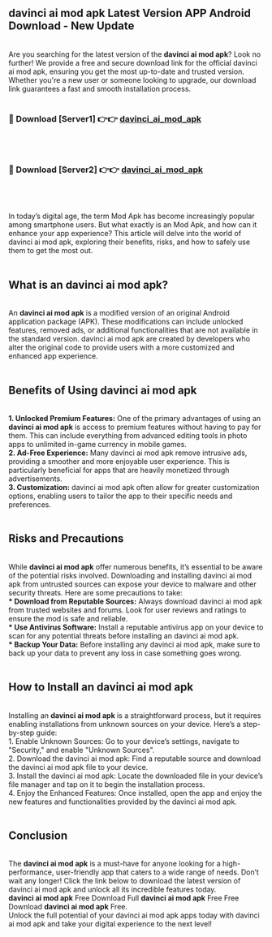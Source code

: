 ## davinci ai mod apk Latest Version APP Android Download - New Update
<br>
Are you searching for the latest version of the <strong>davinci ai mod apk</strong>? Look no further! We provide a free and secure download link for the official davinci ai mod apk, ensuring you get the most up-to-date and trusted version. Whether you're a new user or someone looking to upgrade, our download link guarantees a fast and smooth installation process.
<br>
<br>
<h3>🔴 Download [Server1] 👉👉 <a href="https://modyolo.store/davinci+ai+mod+apk">davinci_ai_mod_apk</a></h3><br>
<br>
<h3>🔴 Download [Server2] 👉👉 <a href="https://modyolo.store/davinci+ai+mod+apk">davinci_ai_mod_apk</a></h3><br>
<br>
<br>
In today’s digital age, the term Mod Apk has become increasingly popular among smartphone users. But what exactly is an Mod Apk, and how can it enhance your app experience? This article will delve into the world of davinci ai mod apk, exploring their benefits, risks, and how to safely use them to get the most out.
<br>
<br>
<h2>What is an davinci ai mod apk?</h2>
<br>
An <strong>davinci ai mod apk</strong> is a modified version of an original Android application package (APK). These modifications can include unlocked features, removed ads, or additional functionalities that are not available in the standard version. davinci ai mod apk are created by developers who alter the original code to provide users with a more customized and enhanced app experience.
<br>
<br>
<h2>Benefits of Using davinci ai mod apk</h2>
<br>
<strong> 1. Unlocked Premium Features:</strong> One of the primary advantages of using an <strong>davinci ai mod apk</strong> is access to premium features without having to pay for them. This can include everything from advanced editing tools in photo apps to unlimited in-game currency in mobile games.
<br>
<strong> 2. Ad-Free Experience:</strong> Many davinci ai mod apk remove intrusive ads, providing a smoother and more enjoyable user experience. This is particularly beneficial for apps that are heavily monetized through advertisements.
<br>
<strong> 3. Customization:</strong> davinci ai mod apk often allow for greater customization options, enabling users to tailor the app to their specific needs and preferences.
<br>
<br>
<h2>Risks and Precautions</h2>
<br>
While <strong>davinci ai mod apk</strong> offer numerous benefits, it’s essential to be aware of the potential risks involved. Downloading and installing davinci ai mod apk from untrusted sources can expose your device to malware and other security threats. Here are some precautions to take:
<br>
<strong> * Download from Reputable Sources:</strong> Always download davinci ai mod apk from trusted websites and forums. Look for user reviews and ratings to ensure the mod is safe and reliable.
<br>
<strong> * Use Antivirus Software:</strong> Install a reputable antivirus app on your device to scan for any potential threats before installing an davinci ai mod apk.
<br>
<strong> * Backup Your Data:</strong> Before installing any davinci ai mod apk, make sure to back up your data to prevent any loss in case something goes wrong.
<br>
<br>
<h2>How to Install an davinci ai mod apk</h2>
<br>
Installing an <strong>davinci ai mod apk</strong> is a straightforward process, but it requires enabling installations from unknown sources on your device. Here’s a step-by-step guide:
<br>
 1. Enable Unknown Sources: Go to your device’s settings, navigate to "Security," and enable "Unknown Sources".
<br>
 2. Download the davinci ai mod apk: Find a reputable source and download the davinci ai mod apk file to your device.
<br>
 3. Install the davinci ai mod apk: Locate the downloaded file in your device’s file manager and tap on it to begin the installation process.
<br>
 4. Enjoy the Enhanced Features: Once installed, open the app and enjoy the new features and functionalities provided by the davinci ai mod apk.
<br>
<br>
<h2><strong>Conclusion</strong></h2>
<br>
The <strong>davinci ai mod apk</strong> is a must-have for anyone looking for a high-performance, user-friendly app that caters to a wide range of needs. Don’t wait any longer! Click the link below to download the latest version of davinci ai mod apk and unlock all its incredible features today.
<br>
<strong>davinci ai mod apk</strong> Free Download Full <strong>davinci ai mod apk</strong> Free Free Download <strong>davinci ai mod apk</strong> Free.
<br>
Unlock the full potential of your davinci ai mod apk apps today with davinci ai mod apk and take your digital experience to the next level!